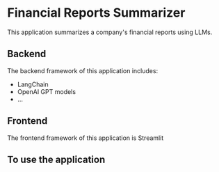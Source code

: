 # Financial Reports Summarizer
This application summarizes a company's financial reports using LLMs.

## Backend
The backend framework of this application includes:
- LangChain
- OpenAI GPT models
- ...

## Frontend
The frontend framework of this application is Streamlit

## To use the application